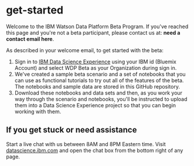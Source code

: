 # get-started

Welcome to the IBM Watson Data Platform Beta Program. If you've reached this page and you're not a beta participant, please contact us at: **need a contact email here**.

As described in your welcome email, to get started with the beta:

1. Sign in to [IBM Data Science Experience](https://datascience.ibm.com/) using your IBM id (Bluemix Account) and select WDP Beta as your Organization during sign in.
1. We've created a sample beta scenario and a set of notebooks that you can use as functional tutorials to try out all of the features of the beta. The notebooks and sample data are stored in this GitHub repository.
1. Download these notebooks and data sets and then, as you work your way through the scenario and notebooks, you'll be instructed to upload them into a Data Science Experience project so that you can begin working with them.

## If you get stuck or need assistance

Start a live chat with us between 8AM and 8PM Eastern time. Visit [datascience.ibm.com](https://datascience.ibm.com/) and open the chat box from the bottom right of any page.
